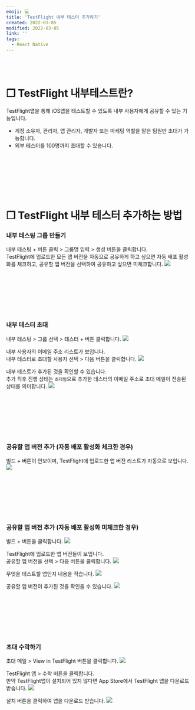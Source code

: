 ```yaml
---
emoji: 💻
title: 'TestFlight 내부 테스터 추가하기'
created: 2022-03-05
modified: 2022-03-05
link: ''
tags:
  - React Native
---
```

<br></br>





# **❐ TestFlight 내부테스트란?**
TestFlight앱을 통해 iOS앱을 테스트할 수 있도록 내부 사용자에게 공유할 수 있는 기능입니다.
- 계정 소유자, 관리자, 앱 관리자, 개발자 또는 마케팅 역할을 맡은 팀원만 초대가 가능합니다.
- 외부 테스터를 100명까지 초대할 수 있습니다.
<br></br><br></br><br></br><br></br>





# **❐ TestFlight 내부 테스터 추가하는 방법**
### **내부 테스팅 그룹 만들기**
내부 테스팅 + 버튼 클릭 > 그룹명 입력 > 생성 버튼을 클릭합니다.  
TestFlight에 업로드한 모든 앱 버전을 자동으로 공유하게 하고 싶으면 자동 배포 활성화를 체크하고, 공유할 앱 버전을 선택하여 공유하고 싶으면 미체크합니다.
![](/assets/react-native-add-internal-tester1.png)
<br></br><br></br><br></br><br></br>





### **내부 테스터 초대**
내부 테스팅 > 그룹 선택 > 테스터 + 버튼 클릭합니다.
![](/assets/react-native-add-internal-tester2.png)

내부 사용자의 이메일 주소 리스트가 보입니다.  
내부 테스터로 초대할 사용자 선택 > 다음 버튼을 클릭합니다.
![](/assets/react-native-add-internal-tester3.png)

내부 테스트가 추가된 것을 확인할 수 있습니다.  
추가 직후 진행 상태는 `초대됨`으로 추가한 테스터의 이메일 주소로 초대 메일이 전송된 상태를 의미합니다.
![](/assets/react-native-add-internal-tester4.png)
<br></br><br></br><br></br><br></br>





### **공유할 앱 버전 추가 (자동 배포 활성화 체크한 경우)**
빌드 + 버튼이 안보이며, TestFlight에 업로드한 앱 버전 리스트가 자동으로 보입니다.
![](/assets/react-native-add-internal-tester12.png)
<br></br><br></br><br></br><br></br>

### **공유할 앱 버전 추가 (자동 배포 활성화 미체크한 경우)**
빌드 + 버튼을 클릭합니다.
![](/assets/react-native-add-internal-tester5.png)

TestFlight에 업로드한 앱 버전들이 보입니다.  
공유할 앱 버전을 선택 > 다음 버튼을 클릭합니다.
![](/assets/react-native-add-internal-tester6.png)

무엇을 테스트할 앱인지 내용을 적습니다.
![](/assets/react-native-add-internal-tester7.png)

공유할 앱 버전이 추가된 것을 확인을 수 있습니다.
![](/assets/react-native-add-internal-tester8.png)
<br></br><br></br><br></br><br></br>





### **초대 수락하기**
초대 메일 > View in TestFlight 버튼을 클릭합니다.
![](/assets/react-native-add-internal-tester9.png)

TestFlight 앱 > 수락 버튼을 클릭합니다.  
만약 TestFlight앱이 설치되어 있지 않다면 App Store에서 TestFlight 앱을 다운로드 받습니다.
![](/assets/react-native-add-internal-tester10.png)

설치 버튼을 클릭하여 앱을 다운로드 받습니다.
![](/assets/react-native-add-internal-tester11.png)
<br></br><br></br>
